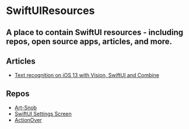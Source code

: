 # SwiftUIResources
A place to contain SwiftUI resources - including repos, open source apps, articles, and more.
---

## Articles
- [Text recognition on iOS 13 with Vision, SwiftUI and Combine](https://martinmitrevski.com/2019/06/16/text-recognition-on-ios-13-with-vision-swiftui-and-combine/)

## Repos
- [Art-Snob](https://github.com/cammyp/Art-Snob)
- [SwiftUI Settings Screen](https://github.com/rudrankriyam/SwiftUI-Settings-Screen)
- [ActionOver](https://github.com/AndreaMiotto/ActionOver)
